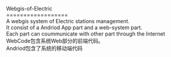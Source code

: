 Webgis-of-Electric<br />
==================<br />
A webgis system of Electric stations management.<br />
It consist of a Andriod App part and a web-system part.<br />
Each part can coummunicate with other part through the Internet&nbsp;<br />
WebCode包含系统Web部分的前端代码。<br />
Andriod包含了系统的移动端代码
